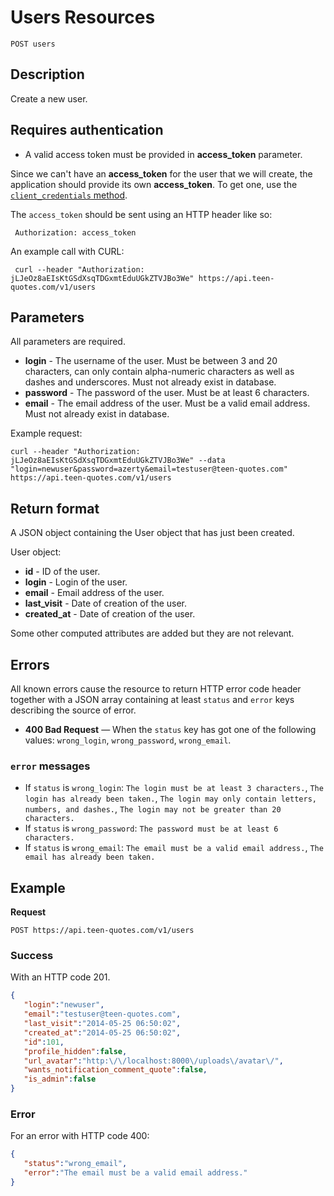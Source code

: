 # Users Resources

    POST users

## Description
Create a new user.

## Requires authentication
* A valid access token must be provided in **access_token** parameter.

Since we can't have an **access_token** for the user that we will create, the application should provide its own **access_token**. To get one, use the [<code>client_credentials</code> method](https://github.com/TeenQuotes/api-documentation/blob/master/authentication/POST_oauth_client_credentials.md).

The `access_token` should be sent using an HTTP header like so:

     Authorization: access_token

An example call with CURL:

     curl --header "Authorization: jLJeOz8aEIsKtGSdXsqTDGxmtEduUGkZTVJBo3We" https://api.teen-quotes.com/v1/users

## Parameters
All parameters are required.

- **login** - The username of the user. Must be between 3 and 20 characters, can only contain alpha-numeric characters as well as dashes and underscores. Must not already exist in database.
- **password** - The password of the user. Must be at least 6 characters.
- **email** - The email address of the user. Must be a valid email address. Must not already exist in database.

Example request:

    curl --header "Authorization: jLJeOz8aEIsKtGSdXsqTDGxmtEduUGkZTVJBo3We" --data "login=newuser&password=azerty&email=testuser@teen-quotes.com" https://api.teen-quotes.com/v1/users

## Return format
A JSON object containing the User object that has just been created.

User object:

- **id** - ID of the user.
- **login** - Login of the user.
- **email** - Email address of the user.
- **last_visit** - Date of creation of the user.
- **created_at** - Date of creation of the user.

Some other computed attributes are added but they are not relevant.

## Errors
All known errors cause the resource to return HTTP error code header together with a JSON array containing at least `status` and `error` keys describing the source of error.

- **400 Bad Request** — When the `status` key has got one of the following values: `wrong_login`, `wrong_password`, `wrong_email`.

### `error` messages
- If `status` is `wrong_login`: `The login must be at least 3 characters.`, `The login has already been taken.`, `The login may only contain letters, numbers, and dashes.`, `The login may not be greater than 20 characters.`
- If `status` is `wrong_password`: `The password must be at least 6 characters.`
- If `status` is `wrong_email`: `The email must be a valid email address.`, `The email has already been taken.`

## Example
**Request**

    POST https://api.teen-quotes.com/v1/users

### Success
With an HTTP code 201.
``` json
{
   "login":"newuser",
   "email":"testuser@teen-quotes.com",
   "last_visit":"2014-05-25 06:50:02",
   "created_at":"2014-05-25 06:50:02",
   "id":101,
   "profile_hidden":false,
   "url_avatar":"http:\/\/localhost:8000\/uploads\/avatar\/",
   "wants_notification_comment_quote":false,
   "is_admin":false
}
```

### Error
For an error with HTTP code 400:
``` json
{
   "status":"wrong_email",
   "error":"The email must be a valid email address."
}
```